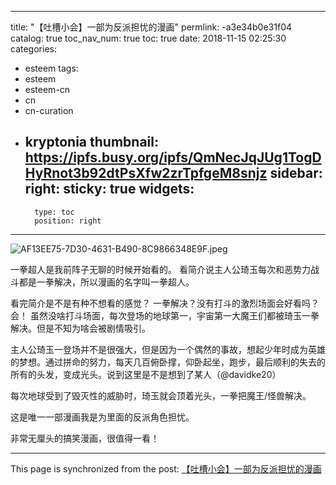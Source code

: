 
---
title: "【吐槽小会】一部为反派担忧的漫画"
permlink: -a3e34b0e31f04
catalog: true
toc_nav_num: true
toc: true
date: 2018-11-15 02:25:30
categories:
- esteem
tags:
- esteem
- esteem-cn
- cn
- cn-curation
- kryptonia
thumbnail: https://ipfs.busy.org/ipfs/QmNecJqJUg1TogDHyRnot3b92dtPsXfw2zrTpfgeM8snjz
sidebar:
    right:
        sticky: true
widgets:
    -
        type: toc
        position: right
---


![AF13EE75-7D30-4631-B490-8C9866348E9F.jpeg](https://ipfs.busy.org/ipfs/QmNecJqJUg1TogDHyRnot3b92dtPsXfw2zrTpfgeM8snjz)

一拳超人是我前阵子无聊的时候开始看的。
看简介说主人公琦玉每次和恶势力战斗都是一拳解决，所以漫画的名字叫一拳超人。

看完简介是不是有种不想看的感觉？
一拳解决？没有打斗的激烈场面会好看吗？
会！
虽然没啥打斗场面，每次登场的地球第一，宇宙第一大魔王们都被琦玉一拳解决。但是不知为啥会被剧情吸引。

主人公琦玉一登场并不是很强大，但是因为一个偶然的事故，想起少年时成为英雄的梦想。通过拼命的努力，每天几百俯卧撑，仰卧起坐，跑步，最后顺利的失去的所有的头发，变成光头。说到这里是不是想到了某人（@davidke20）

每次地球受到了毁灭性的威胁时，琦玉就会顶着光头，一拳把魔王/怪兽解决。

这是唯一一部漫画我是为里面的反派角色担忧。

非常无厘头的搞笑漫画，很值得一看！

- - -

This page is synchronized from the post: [【吐槽小会】一部为反派担忧的漫画](https://steemit.com/@ericet/-a3e34b0e31f04)
